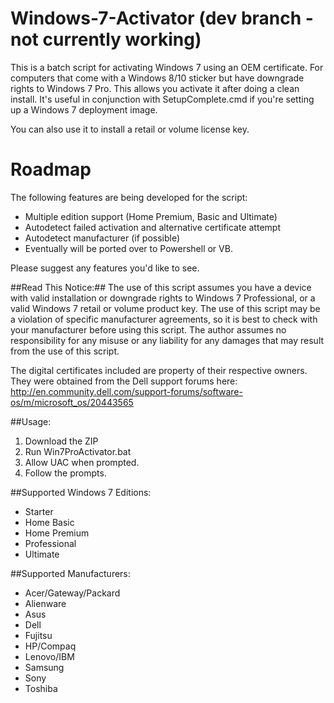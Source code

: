 # Windows-7-Activator (dev branch - not currently working)
This is a batch script for activating Windows 7 using an OEM certificate. For computers that come with a Windows 8/10 sticker but have downgrade rights to Windows 7 Pro. This allows you activate it after doing a clean install. It's useful in conjunction with SetupComplete.cmd if you're setting up a Windows 7 deployment image.

You can also use it to install a retail or volume license key. 

# Roadmap

The following features are being developed for the script:

- Multiple edition support (Home Premium, Basic and Ultimate)
- Autodetect failed activation and alternative certificate attempt
- Autodetect manufacturer (if possible)
- Eventually will be ported over to Powershell or VB.

Please suggest any features you'd like to see.

##Read This Notice:##
The use of this script assumes you have a device with valid installation or downgrade rights to Windows 7 Professional, or a valid Windows 7 retail or volume product key. The use of this script may be a violation of specific manufacturer agreements, so it is best to check with your manufacturer before using this script. The author assumes no responsibility for any misuse or any liability for any damages that may result from the use of this script.

The digital certificates included are property of their respective owners. They were obtained from the Dell support forums here: http://en.community.dell.com/support-forums/software-os/m/microsoft_os/20443565

##Usage:

1. Download the ZIP
2. Run Win7ProActivator.bat
3. Allow UAC when prompted.
4. Follow the prompts.

##Supported Windows 7 Editions:
- Starter
- Home Basic
- Home Premium
- Professional
- Ultimate

##Supported Manufacturers:
- Acer/Gateway/Packard
- Alienware
- Asus
- Dell
- Fujitsu
- HP/Compaq
- Lenovo/IBM
- Samsung
- Sony
- Toshiba
